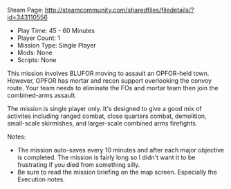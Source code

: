 Steam Page: http://steamcommunity.com/sharedfiles/filedetails/?id=343110556

* Play Time: 45 - 60 Minutes 
* Player Count: 1 
* Mission Type: Single Player 
* Mods: None 
* Scripts: None 

This mission involves BLUFOR moving to assault an OPFOR-held town. However, OPFOR has mortar and recon support overlooking the convoy route. Your team needs to eliminate the FOs and mortar team then join the combined-arms assault. 

The mission is single player only. It's designed to give a good mix of activites including ranged combat, close quarters combat, demolition, small-scale skirmishes, and larger-scale combined arms firefights. 


Notes: 

* The mission auto-saves every 10 minutes and after each major objective is completed. The mission is fairly long so I didn't want it to be frustrating if you died from something silly. 
* Be sure to read the mission briefing on the map screen. Especially the Execution notes.